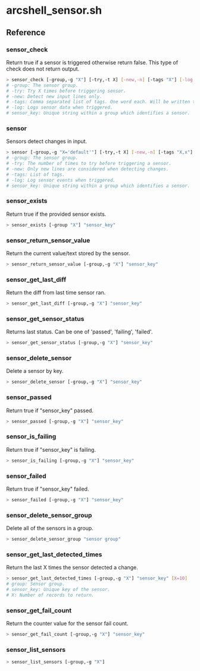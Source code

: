 # arcshell_sensor.sh



## Reference


### sensor_check
Return true if a sensor is triggered otherwise return false.
This type of check does not return output.
```bash
> sensor_check [-group,-g "X"] [-try,-t X] [-new,-n] [-tags "X"] [-log,-l] "sensor_key"
# -group: The sensor group.
# -try: Try X times before triggering sensor.
# -new: Detect new input lines only.
# -tags: Comma separated list of tags. One word each. Will be written to log if enabled.
# -log: Logs sensor data when triggered.
# sensor_key: Unique string within a group which identifies a sensor.
```

### sensor
Sensors detect changes in input.
```bash
> sensor [-group,-g "X='default'"] [-try,-t X] [-new,-n] [-tags "X,x"] [-log,-l] "sensor_key"
# -group: The sensor group.
# -try: The number of times to try before triggering a sensor.
# -new: Only new lines are considered when detecting changes.
# -tags: List of tags.
# -log: Log sensor events when triggered.
# sensor_key: Unique string within a group which identifies a sensor.
```

### sensor_exists
Return true if the provided sensor exists.
```bash
> sensor_exists [-group "X"] "sensor_key"
```

### sensor_return_sensor_value
Return the current value/text stored by the sensor.
```bash
> sensor_return_sensor_value [-group,-g "X"] "sensor_key"
```

### sensor_get_last_diff
Return the diff from last time sensor ran.
```bash
> sensor_get_last_diff [-group,-g "X"] "sensor_key"
```

### sensor_get_sensor_status
Returns last status. Can be one of 'passed', 'failing', 'failed'.
```bash
> sensor_get_sensor_status [-group,-g "X"] "sensor_key"
```

### sensor_delete_sensor
Delete a sensor by key.
```bash
> sensor_delete_sensor [-group,-g "X"] "sensor_key"
```

### sensor_passed
Return true if "sensor_key" passed.
```bash
> sensor_passed [-group,-g "X"] "sensor_key"
```

### sensor_is_failing
Return true if "sensor_key" is failing.
```bash
> sensor_is_failing [-group,-g "X"] "sensor_key"
```

### sensor_failed
Return true if "sensor_key" failed.
```bash
> sensor_failed [-group,-g "X"] "sensor_key"
```

### sensor_delete_sensor_group
Delete all of the sensors in a group.
```bash
> sensor_delete_sensor_group "sensor group"
```

### sensor_get_last_detected_times
Return the last X times the sensor detected a change.
```bash
> sensor_get_last_detected_times [-group,-g "X"] "sensor_key" [X=10]
# group: Sensor group.
# sensor_key: Unique key of the sensor.
# X: Number of records to return.
```

### sensor_get_fail_count
Return the counter value for the sensor fail count.
```bash
> sensor_get_fail_count [-group,-g "X"] "sensor_key"
```

### sensor_list_sensors

```bash
> sensor_list_sensors [-group,-g "X"]
```

